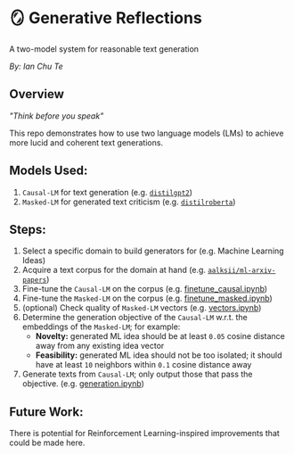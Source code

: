 # 🪞 Generative Reflections
A two-model system for reasonable text generation

*By: Ian Chu Te*

## Overview

*"Think before you speak"*

This repo demonstrates how to use two language models (LMs) to achieve more lucid and coherent text generations.

## Models Used:
1. `Causal-LM` for text generation (e.g. [`distilgpt2`](https://huggingface.co/distilbert/distilgpt2))
2. `Masked-LM` for generated text criticism (e.g. [`distilroberta`](https://huggingface.co/distilbert/distilroberta-base))

## Steps:
1. Select a specific domain to build generators for (e.g. Machine Learning Ideas)
2. Acquire a text corpus for the domain at hand (e.g. [`aalksii/ml-arxiv-papers`](https://huggingface.co/datasets/aalksii/ml-arxiv-papers))
3. Fine-tune the `Causal-LM` on the corpus (e.g. [finetune_causal.ipynb](finetune_causal.ipynb))
4. Fine-tune the `Masked-LM` on the corpus (e.g. [finetune_masked.ipynb](finetune_masked.ipynb))
5. (optional) Check quality of `Masked-LM` vectors (e.g. [vectors.ipynb](vectors.ipynb))
6. Determine the generation objective of the `Causal-LM` w.r.t. the embeddings of the `Masked-LM`; for example:
    - **Novelty:** generated ML idea should be at least `0.05` cosine distance away from any existing idea vector
    - **Feasibility:** generated ML idea should not be too isolated; it should have at least `10` neighbors within `0.1` cosine distance away
7. Generate texts from `Causal-LM`; only output those that pass the objective. (e.g. [generation.ipynb](generation.ipynb))

## Future Work:
There is potential for Reinforcement Learning-inspired improvements that could be made here.
